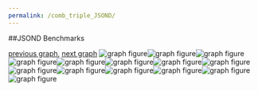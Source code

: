 ```yaml
---
permalink: /comb_triple_JSOND/
---
```


##JSOND Benchmarks

[previous graph](../comb_triple_H/), [next graph](../comb_quadruple_A/)
![graph figure](./images/triple/JSOND/JSOND-AVL_box.png)![graph figure](./images/triple/JSOND/JSOND-A_box.png)![graph figure](./images/triple/JSOND/JSOND-CYPHERD_box.png)![graph figure](./images/triple/JSOND/JSOND-EGG_box.png)![graph figure](./images/triple/JSOND/JSOND-FACE_box.png)![graph figure](./images/triple/JSOND/JSOND-FLOYD_box.png)![graph figure](./images/triple/JSOND/JSOND-F_box.png)![graph figure](./images/triple/JSOND/JSOND-H_box.png)![graph figure](./images/triple/JSOND/JSOND-JSOND_box.png)![graph figure](./images/triple/JSOND/JSOND-K_box.png)![graph figure](./images/triple/JSOND/JSOND-O_box.png)![graph figure](./images/triple/JSOND/JSOND-PDFD_box.png)![graph figure](./images/triple/JSOND/JSOND-RB_box.png)![graph figure](./images/triple/JSOND/JSOND-ROD_box.png)